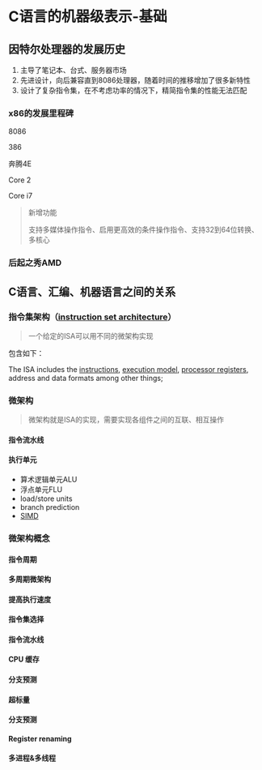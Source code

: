 # C语言的机器级表示-基础

## 因特尔处理器的发展历史

1. 主导了笔记本、台式、服务器市场
2. 先进设计，向后兼容直到8086处理器，随着时间的推移增加了很多新特性
3. 设计了复杂指令集，在不考虑功率的情况下，精简指令集的性能无法匹配

### x86的发展里程碑

8086

386

奔腾4E

Core 2

Core i7

> 新增功能
>
> 支持多媒体操作指令、启用更高效的条件操作指令、支持32到64位转换、多核心

### 后起之秀AMD



## C语言、汇编、机器语言之间的关系

### 指令集架构（[instruction set architecture](https://en.wikipedia.org/wiki/Instruction_set_architecture)）

> 一个给定的ISA可以用不同的微架构实现

包含如下：

The ISA includes the [instructions](https://en.wikipedia.org/wiki/Instruction_set_architecture#Instructions), [execution model](https://en.wikipedia.org/wiki/Execution_model), [processor registers](https://en.wikipedia.org/wiki/Processor_register), address and data formats among other things;

### 微架构

> 微架构就是ISA的实现，需要实现各组件之间的互联、相互操作

#### 指令流水线



#### 执行单元

- 算术逻辑单元ALU
- 浮点单元FLU
- load/store units
- branch prediction
- [SIMD](https://en.wikipedia.org/wiki/Single_instruction,_multiple_data)

### 微架构概念

#### 指令周期

#### 多周期微架构

#### 提高执行速度

#### 指令集选择

#### 指令流水线

#### CPU 缓存

#### 分支预测

#### 超标量

#### 分支预测

#### Register renaming

#### 多进程&多线程



